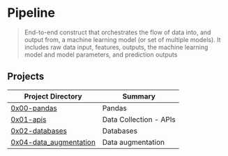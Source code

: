 # Pipeline

> End-to-end construct that orchestrates the flow of data into, and output from, a machine learning model (or set of multiple models). It includes raw data input, features, outputs, the machine learning model and model parameters, and prediction outputs

## Projects

| Project Directory | Summary |
| ------ | ------ |
| [0x00-pandas](https://github.com/jhonaRiver/holbertonschool-machine_learning/tree/master/pipeline/0x00-pandas)| Pandas|
| [0x01-apis](https://github.com/jhonaRiver/holbertonschool-machine_learning/tree/master/pipeline/0x01-apis)| Data Collection - APIs|
| [0x02-databases](https://github.com/jhonaRiver/holbertonschool-machine_learning/tree/master/pipeline/0x02-databases)| Databases|
| [0x04-data_augmentation]()| Data augmentation|
